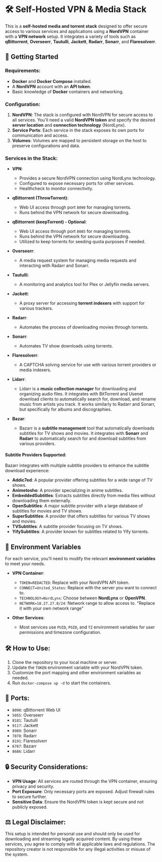 # 🛠️ Self-Hosted VPN & Media Stack

This is a **self-hosted media and torrent stack** designed to offer secure access to various services and applications using a **NordVPN** container with a **VPN network** setup. It integrates a variety of tools such as **qBittorrent**, **Overseerr**, **Tautulli**, **Jackett**, **Radarr**, **Sonarr**, and **Flaresolverr**.

## 🚀 Getting Started

### Requirements:
- **Docker** and **Docker Compose** installed.
- A **NordVPN** account with an **API token**.
- Basic knowledge of **Docker** containers and networking.

### Configuration:
1. **NordVPN**: The stack is configured with NordVPN for secure access to all services. You'll need a valid **NordVPN token** and specify the desired **server location** and **connection technology** (NordLynx).
2. **Service Ports**: Each service in the stack exposes its own ports for communication and access.
3. **Volumes**: Volumes are mapped to persistent storage on the host to preserve configurations and data.

### Services in the Stack:
- **VPN**: 
  - Provides a secure NordVPN connection using NordLynx technology.
  - Configured to expose necessary ports for other services.
  - Healthcheck to monitor connectivity.

- **qBittorrent (ThrowTorrent)**:
  - Web UI access through port `8090` for managing torrents.
  - Runs behind the VPN network for secure downloading.
 
- **qBittorrent (keepTorrent) - Optional**:
  - Web UI access through port `8085` for managing torrents.
  - Runs behind the VPN network for secure downloading.
  - Utilized to keep torrents for seeding quota purposes if needed.

- **Overseerr**:
  - A media request system for managing media requests and interacting with Radarr and Sonarr.

- **Tautulli**:
  - A monitoring and analytics tool for Plex or Jellyfin media servers.

- **Jackett**:
  - A proxy server for accessing **torrent indexers** with support for various trackers.

- **Radarr**:
  - Automates the process of downloading movies through torrents.

- **Sonarr**:
  - Automates TV show downloads using torrents.

- **Flaresolverr**:
  - A CAPTCHA solving service for use with various torrent providers or media indexers.
 
- **Lidarr**:
  - Lidarr is a **music collection manager** for downloading and organizing audio files. It integrates with BitTorrent and Usenet download clients to automatically search for, download, and rename music from artists you track. It works similarly to Radarr and Sonarr, but specifically for albums and discographies.
 
- **Bazar**:
  - Bazarr is a **subtitle management** tool that automatically downloads subtitles for TV shows and movies. It integrates with **Sonarr** and **Radarr** to automatically search for and download subtitles from various providers.
 
#### Subtitle Providers Supported:
Bazarr integrates with multiple subtitle providers to enhance the subtitle download experience:
- **Addic7ed**: A popular provider offering subtitles for a wide range of TV shows.
- **Animetosho**: A provider specializing in anime subtitles.
- **EmbeddedSubtitles**: Extracts subtitles directly from media files without downloading them externally.
- **OpenSubtitles**: A major subtitle provider with a large database of subtitles for movies and TV shows.
- **SuperSubtitles**: A provider that offers subtitles for various TV shows and movies.
- **TVSubtitles**: A subtitle provider focusing on TV shows.
- **YifySubtitles**: A provider known for subtitles related to Yify torrents.


## 📝 Environment Variables

For each service, you'll need to modify the relevant **environment variables** to meet your needs.

- **VPN Container**:
  - `TOKEN=REDACTED`: Replace with your NordVPN API token.
  - `CONNECT=United_States`: Replace with the server you want to connect to.
  - `TECHNOLOGY=NordLynx`: Choose between **NordLynx** or **OpenVPN**.
  - `NETWORK=10.27.27.0/24`: Network range to allow access to. "Replace it with your own network range"

- **Other Services**:
  - Most services use `PUID`, `PGID`, and `TZ` environment variables for user permissions and timezone configuration.

## 🛠️ How to Use:
1. Clone the repository to your local machine or server.
2. Update the `TOKEN` environment variable with your NordVPN token.
3. Customize the port mapping and other environment variables as needed.
4. Run `docker-compose up -d` to start the containers.

## 📄 Ports:
- `8090`: qBittorrent Web UI
- `5055`: Overseerr
- `8181`: Tautulli
- `9117`: Jackett
- `8989`: Sonarr
- `7878`: Radarr
- `8191`: Flaresolverr
- `6767`: Bazarr
- `8686`: Lidarr

## 🔒 Security Considerations:
- **VPN Usage**: All services are routed through the VPN container, ensuring privacy and security.
- **Port Exposure**: Only necessary ports are exposed. Adjust firewall rules to secure further.
- **Sensitive Data**: Ensure the NordVPN token is kept secure and not publicly exposed.

## ⚖️ Legal Disclaimer:
This setup is intended for personal use and should only be used for downloading and streaming legally acquired content. By using these services, you agree to comply with all applicable laws and regulations. The repository creator is not responsible for any illegal activities or misuse of the system.


